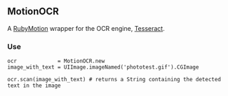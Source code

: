 ## MotionOCR

A [RubyMotion](http://www.rubymotion.com) wrapper for the OCR engine, [Tesseract](https://code.google.com/p/tesseract-ocr/).

### Use

    ocr             = MotionOCR.new
    image_with_text = UIImage.imageNamed('phototest.gif').CGImage

    ocr.scan(image_with_text) # returns a String containing the detected text in the image


